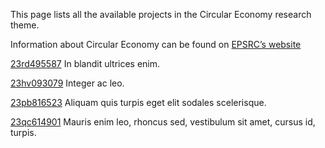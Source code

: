 This page lists all the available projects in the Circular Economy research theme.

Information about Circular Economy can be found on [EPSRC’s website](undefined)

[23rd495587](/cataloguetest/projects/23rd495587.md) In blandit ultrices enim.

[23hv093079](/cataloguetest/projects/23hv093079.md) Integer ac leo.

[23pb816523](/cataloguetest/projects/23pb816523.md) Aliquam quis turpis eget elit sodales scelerisque.

[23qc614901](/cataloguetest/projects/23qc614901.md) Mauris enim leo, rhoncus sed, vestibulum sit amet, cursus id, turpis.
